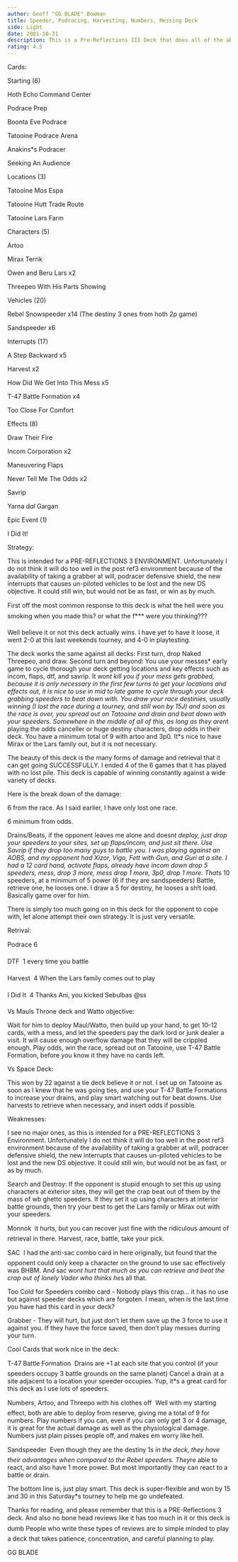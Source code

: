```yaml
---
author: Geoff "GG BLADE" Bowman
title: Speeder, Podracing, Harvesting, Numbers, Messing Deck
side: Light
date: 2001-10-31
description: This is a Pre-Reflections III Deck that does all of the above. It races, Harvests, inserts, and most important of all messes and beats down with speeders.
rating: 4.5
---
```

Cards: 

Starting (6)
Hoth Echo Command Center
Podrace Prep
Boonta Eve Podrace
Tatooine Podrace Arena
Anakins*s Podracer
Seeking An Audience

Locations (3)
Tatooine Mos Espa
Tatooine Hutt Trade Route
Tatooine Lars Farm

Characters (5)
Artoo
Mirax Terrik
Owen and Beru Lars x2
Threepeo With His Parts Showing

Vehicles (20)
Rebel Snowspeeder x14 (The destiny 3 ones from hoth 2p game)
Sandspeeder x6

Interrupts (17)
A Step Backward x5
Harvest x2
How Did We Get Into This Mess x5
T-47 Battle Formation x4
Too Close For Comfort

Effects (8)
Draw Their Fire
Incom Corporation x2
Maneuvering Flaps
Never Tell Me The Odds x2
Savrip
Yarna d*al* Gargan

Epic Event (1)
I Did It!


Strategy: 

This is intended for a PRE-REFLECTIONS 3 ENVIRONMENT.  Unfortunately I do not think it will do too well in the post ref3 environment because of the availability of taking a grabber at will, podracer defensive shield, the new interrupts that causes un-piloted vehicles to be lost and the new DS objective.  It could still win, but would not be as fast, or win as by much.  

First off the most common response to this deck is what the hell were you smoking when you made this?  or what the f*** were you thinking???

Well believe it or not this deck actually wins.  I have yet to have it loose, it went 2-0 at this last weekends tourney, and 4-0 in playtesting.

The deck works the same against all decks:  First turn, drop Naked Threepeo, and draw. Second turn and beyond: You use your messes* early game to cycle thorough your deck getting locations and key effects such as incom, flaps, dtf, and savrip.  It won*t kill you if your mess gets grabbed, because it is only necessary in the first few turns to get your locations and effects out, it is nice to use in mid to late game to cycle through your deck grabbing speeders to beat down with.   You draw your race destinies, usually winning (I lost the race during a tourney, and still won by 15J) and soon as the race is over, you spread out on Tatooine and drain and beat down with your speeders.  Somewhere in the middle of all of this, as long as they aren*t playing the odds canceller or huge destiny characters, drop odds in their deck.  You have a minimum total of 9 with artoo and 3p0.  It*s nice to have Mirax or the Lars family out, but it is not necessary.

The beauty of this deck is the many forms of damage and retrieval that it can get going SUCCESSFULLY.  I ended 4 of the 6 games that it has played with no lost pile.  This deck is capable of winning constantly against a wide variety of decks.

Here is the break down of the damage:
6 from the race.  As I said earlier, I have only lost one race.
6 minimum from odds.
Drains/Beats, if the opponent leaves me alone and doesn*t deploy, just drop your speeders to your sites, set up flaps/incom, and just sit there.  Use Savrip if they drop too many guys to battle you.  I was playing against an AOBS, and my opponent had Xizor, Vigo, Fett with Gun, and Guri at a site.  I had a 12 card hand, activate flaps, already have incom down drop 5 speeders, mess, drop 3 more, mess drop 1 more, 3p0, drop 1 more.  That*s 10 speeders, at a minimum of 5 power (6 if they are sandspeeders) Battle, retrieve one, he looses one.  I draw a 5 for destiny, he looses a sh!t load.  Basically game over for him.
There is simply too much going on in this deck for the opponent to cope with, let alone attempt their own strategy.  It is just very versatile.

Retrival:
Podrace 6
DTF  1 every time you battle
Harvest  4 When the Lars family comes out to play
I Did It  4 Thanks Ani,  you kicked Sebulbas @ss

Vs Mauls Throne deck and Watto objective:
Wait for him to deploy Maul/Watto, then build up your hand, to get 10-12 cards, with a mess, and let the speeders pay the dark lord or junk dealer a visit.  It will cause enough overflow damage that they will be crippled enough.  Play odds, win the race, spread out on Tatooine, use T-47 Battle Formation, before you know it they have no cards left.

Vs Space Deck:
This won by 22 against a tie deck believe it or not.  I set up on Tatooine as soon as I knew that he was going ties, and use your T-47 Battle Formations to increase your drains, and play smart watching out for beat downs.  Use harvests to retrieve when necessary, and insert odds if possible.

Weaknesses:
I see no major ones, as this is intended for a PRE-REFLECTIONS 3 Environment.  Unfortunately I do not think it will do too well in the post ref3 environment because of the availability of taking a grabber at will, podracer defensive shield, the new interrupts that causes un-piloted vehicles to be lost and the new DS objective.  It could still win, but would not be as fast, or as by much.  

Search and Destroy:  If the opponent is stupid enough to set this up using characters at exterior sites, they will get the crap beat out of them by the mass of wb ghetto speeders.  If they set it up using characters at interior battle grounds, then try your best to get the Lars family or Mirax out with your speeders.

Monnok  it hurts, but you can recover just fine with the ridiculous amount of retrieval in there.  Harvest, race, battle, take your pick.

SAC  I had the anti-sac combo card in here originally, but found that the opponent could only keep a character on the ground to use sac effectively was BHBM.  And sac won*t hurt that much as you can retrieve and beat the crap out of lonely Vader who thinks he*s all that.

Too Cold for Speeders combo card - Nobody plays this crap... it has no use but against speeder decks which are forgoten.  I mean, when is the last time you have had this card in your deck?

Grabber - They will hurt, but just don’t let them save up the 3 force to use it against you.  If they have the force saved, then don’t play messes durring your turn.  

Cool Cards that work nice in the deck:
T-47 Battle Formation  Drains are +1 at each site that you control (if your speeders occupy 3 battle grounds on the same planet)  Cancel a drain at a site adjacent to a location your speeder occupies.  Yup, it*s a great card for this deck as I use lots of speeders.

Numbers, Artoo, and Threepo with his clothes off  Well with my starting effect, both are able to deploy from reserve, giving me a total of 9 for numbers.  Play numbers if you can, even if you can only get 3 or 4 damage, it is great for the actual damage as well as the physiological damage.  Numbers just plain pisses people off, and makes em worry like hell.

Sandspeeder  Even though they are the destiny 1*s in the deck, they have their advantages when compared to the Rebel speeders.  They*re able to react, and also have 1 more power.  But most importantly they can react to a battle or drain.

The bottom line is, just play smart.  This deck is super-flexible and won by 15 and 30 in this Saturday*s tourney to help me go undefeated.

Thanks for reading, and please remember that this is a PRE-Reflections 3 deck.  And also no bone head reviews like it has too much in it  or this deck is dumb  People who write these types of reviews are to simple minded to play a deck that takes patience, concentration, and careful planning to play.  
GG BLADE
